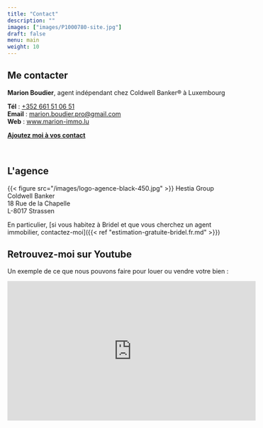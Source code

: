 ```yaml
---
title: "Contact"
description: ""
images: ["images/P1000780-site.jpg"]
draft: false
menu: main
weight: 10
---
```




## Me contacter

<b>Marion Boudier</b>, agent indépendant chez Coldwell Banker® à Luxembourg 

**Tél** : <a href="tel:+352%20661%2051%2006%2051">+352 661 51 06 51</a>  
**Email** : <a href="mailto:marion.boudier.pro@gmail.com" alt="Email">marion.boudier.pro@gmail.com</a>   
**Web** : <a href="http://www.marion-immo.lu" >www.marion-immo.lu</a>   

<a href="/vcard/marion-boudier-remax.vcf" alt="VCard"><b>Ajoutez moi à vos contact</b></a>   


<br/>

## L'agence

{{< figure src="/images/logo-agence-black-450.jpg" >}}
Hestia Group Coldwell Banker<br/>
18 Rue de la Chapelle<br/>
L-8017 Strassen

<!--
<iframe src="https://www.google.com/maps/embed?pb=!1m18!1m12!1m3!1d83252.65724932555!2d5.994337748974398!3d49.62048470843395!2m3!1f0!2f0!3f0!3m2!1i1024!2i768!4f13.1!3m3!1m2!1s0x47954eae9f64aae9%3A0xa4136234c313e536!2sRE+%2F+MAX+-+All+Stars!5e0!3m2!1sfr!2slu!4v1561615910306!5m2!1sfr!2slu" width="400" height="300" frameborder="0" style="border:0" allowfullscreen></iframe>
-->

En particulier, [si vous habitez à Bridel et que vous cherchez un agent immobilier, contactez-moi]({{< ref  "estimation-gratuite-bridel.fr.md" >}})

## Retrouvez-moi sur Youtube

Un exemple de ce que nous pouvons faire pour louer ou vendre votre bien : 

<div class="youtubevideowrap">
    <div class="video-container">
    <iframe width="560" height="315" src="https://www.youtube.com/embed/Y4GGS9TNRoI" frameborder="0" allow="accelerometer; autoplay; encrypted-media; gyroscope; picture-in-picture" allowfullscreen></iframe>
    </div>
</div>
